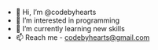 - 👋 Hi, I’m @codebyhearts
- 👀 I’m interested in programming
- 🌱 I’m currently learning new skills
- 📫 Reach me - codebyhearts@gmail.com

<!---
codebyhearts/codebyhearts is a ✨ special ✨ repository because its `README.md` (this file) appears on your GitHub profile.
You can click the Preview link to take a look at your changes.
--->
